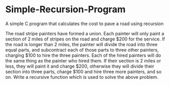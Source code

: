 # Simple-Recursion-Program
A simple C program that calculates the cost to pave a road using recursion

The road stripe painters have formed a union. Each painter will only paint a section of 2 miles of stripes on the road and charge $200 for the service. If the road is longer than 2 miles, the painter will divide the road into three equal parts, and subcontract each of those parts to three other painters, charging $100 to hire the three painters. Each of the hired painters will do the same thing as the painter who hired them. If their section is 2 miles or less, they will paint it and charge $200, otherwise they will divide their section into three parts, charge $100 and hire three more painters, and so on. Write a recursive function which is used to solve the above problem. 
